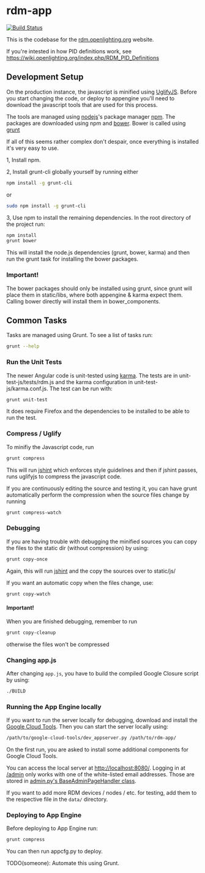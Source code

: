 # rdm-app

[![Build Status](https://travis-ci.org/OpenLightingProject/rdm-app.svg?branch=master)](https://travis-ci.org/OpenLightingProject/rdm-app)

This is the codebase for the [rdm.openlighting.org](http://rdm.openlighting.org) website.

If you're intested in how PID definitions work, see https://wiki.openlighting.org/index.php/RDM_PID_Definitions

## Development Setup

On the production instance, the javascript is minified using
[UglifyJS](http://lisperator.net/uglifyjs/). Before you start changing the
code, or deploy to appengine you'll need to download the javascript tools that
are used for this process.

The tools are managed using [nodejs](https://github.com/joyent/node)'s package
manager [npm](https://github.com/npm/npm).  The packages are downloaded using
npm and [bower](https://github.com/bower/bower). Bower is called using
[grunt](https://github.com/gruntjs/grunt)

If all of this seems rather complex don't despair, once everything is installed
it's very easy to use.

1, Install npm.

2, Install grunt-cli globally yourself by running either
```bash
npm install -g grunt-cli
```
or
```bash
sudo npm install -g grunt-cli
```

3, Use npm to install the remaining dependencies. In the root directory of the
project run:
```bash
npm install
grunt bower
```

This will install the node.js dependencies (grunt, bower, karma) and then run
the grunt task for installing the bower packages.

### Important!
The bower packages should only be installed using grunt, since grunt will place
them in static/libs, where both appengine & karma expect them. Calling bower
directly will install them in bower_components.

## Common Tasks

Tasks are managed using Grunt. To see a list of tasks run:

```bash
grunt --help
```

### Run the Unit Tests

The newer Angular code is unit-tested using
[karma](https://github.com/karma-runner/karma). The tests are in
unit-test-js/tests/rdm.js and the karma configuration in
unit-test-js/karma.conf.js. The test can be run with:
```bash
grunt unit-test
```
It does require Firefox and the dependencies to be installed to be able to run
the test.

### Compress / Uglify

To minifiy the Javascript code, run
```bash
grunt compress
```

This will run [jshint](http://jshint.com/) which enforces style guidelines and
then if jshint passes, runs uglifyjs to compress the javascript code.

If you are continuously editing the source and testing it,
you can have grunt automatically perform the compression when the source files
change by running
```bash
grunt compress-watch
```

### Debugging

If you are having trouble with debugging the minified sources you can copy
the files to the static dir (without compression) by using:
```bash
grunt copy-once
```

Again, this will run [jshint](http://jshint.com/) and the copy the sources over
to static/js/

If you want an automatic copy when the files change, use:
```bash
grunt copy-watch
```

#### Important!
When you are finished debugging, remember to run
```bash
grunt copy-cleanup
```
otherwise the files won't be compressed

### Changing app.js

After changing `app.js`, you have to build the compiled Google Closure script by
using:
```bash
./BUILD
```

### Running the App Engine locally

If you want to run the server locally for debugging, download and install the
[Google Cloud Tools](https://cloud.google.com/sdk/docs/). Then you can start the
server locally using:
```bash
/path/to/google-cloud-tools/dev_appserver.py /path/to/rdm-app/
```

On the first run, you are asked to install some additional components for Google
Cloud Tools.

You can access the local server at <http://localhost:8080/>. Logging in at
[/admin](http://localhost:8080/admin) only works with one of the white-listed
email addresses. Those are stored in
[admin.py's BaseAdminPageHandler class](admin.py#L64).

If you want to add more RDM devices / nodes / etc. for testing, add them to the
respective file in the `data/` directory.

### Deploying to App Engine

Before deploying to App Engine run:
```bash
grunt compress
```

You can then run appcfg.py to deploy.

TODO(someone): Automate this using Grunt.
